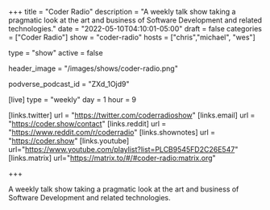 +++
title = "Coder Radio"
description = "A weekly talk show taking a pragmatic look at the art and business of Software Development and related technologies."
date = "2022-05-10T04:10:01-05:00"
draft = false
categories = ["Coder Radio"]
show = "coder-radio"
hosts = ["chris","michael", "wes"]

type = "show"
active = false

header_image = "/images/shows/coder-radio.png"

podverse_podcast_id = "ZXd_1Ojd9"

[live]
  type = "weekly"
  day = 1
  hour = 9

[links.twitter]
  url = "https://twitter.com/coderradioshow"
[links.email]
  url = "https://coder.show/contact"
[links.reddit]
  url = "https://www.reddit.com/r/coderradio"
[links.shownotes]
  url = "https://coder.show"
[links.youtube]
  url="https://www.youtube.com/playlist?list=PLCB9545FD2C26E547"
[links.matrix]
  url="https://matrix.to/#/#coder-radio:matrix.org"

+++

A weekly talk show taking a pragmatic look at the art and business of Software Development and related technologies.
